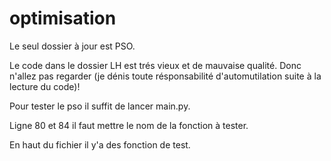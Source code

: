 # optimisation
Le seul dossier à jour est PSO.

Le code dans le dossier LH est trés vieux et de mauvaise qualité. Donc n'allez pas regarder (je dénis toute résponsabilité d'automutilation suite à la lecture du code)! 



Pour tester le pso il suffit de lancer main.py.

Ligne 80 et 84 il faut mettre le nom de la fonction à tester.

En haut du fichier il y'a des fonction de test.
